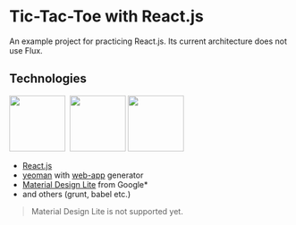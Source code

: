 # Tic-Tac-Toe with React.js

An example project for practicing React.js. Its current architecture does not use Flux. 

## Technologies

<img src="https://facebook.github.io/react/img/logo.svg" height="100">&nbsp;
<img src="http://bower.io/img/bower-logo.svg" height="100">
<img src="http://gruntjs.com/img/grunt-logo.png" height="100">

- [React.js](https://facebook.github.io/react/index.html)
- [yeoman](http://yeoman.io/) with [web-app](https://github.com/yeoman/generator-webapp) generator 
- [Material Design Lite](http://www.getmdl.io/) from Google*
- and others (grunt, babel etc.)

> Material Design Lite is not supported yet. 
